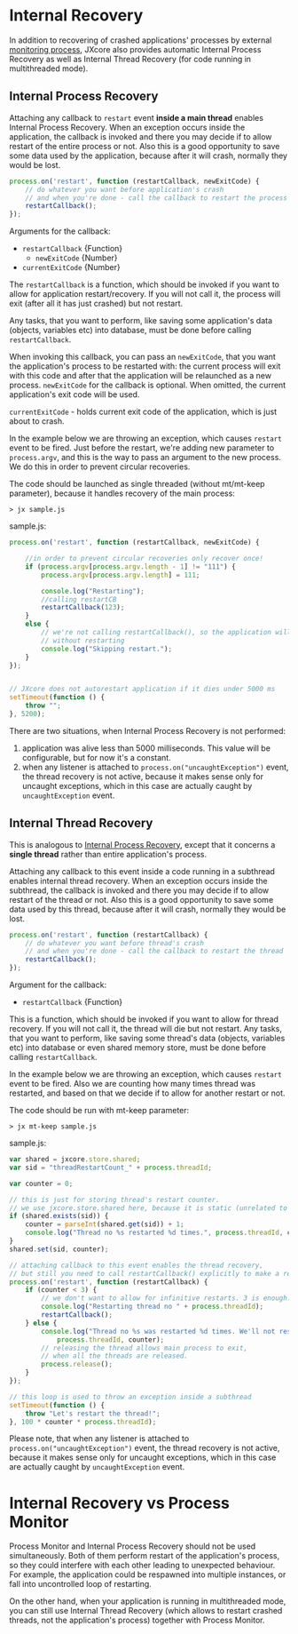 # Internal Recovery

In addition to recovering of crashed applications' processes by external [monitoring process](jxcore-command-monitor.markdown),
JXcore also provides automatic Internal Process Recovery as well as Internal Thread Recovery (for code running in multithreaded mode).

## Internal Process Recovery

Attaching any callback to `restart` event **inside a main thread** enables Internal Process Recovery.
When an exception occurs inside the application, the callback is invoked and there you may decide if to allow restart of the entire process or not.
Also this is a good opportunity to save some data used by the application, because after it will crash, normally they would be lost.

```js
process.on('restart', function (restartCallback, newExitCode) {
    // do whatever you want before application's crash
    // and when you're done - call the callback to restart the process
    restartCallback();
});
```

Arguments for the callback:

* `restartCallback` {Function}
    * `newExitCode` {Number}
* `currentExitCode` {Number}

The `restartCallback` is a function, which should be invoked if you want to allow for application restart/recovery.
If you will not call it, the process will exit (after all it has just crashed) but not restart.

Any tasks, that you want to perform, like saving some application's data (objects, variables etc) into database, must be done before calling `restartCallback`.

When invoking this callback, you can pass an `newExitCode`, that you want the application's process to be restarted with:
the current process will exit with this code and after that the application will be relaunched as a new process.
`newExitCode` for the callback is optional. When omitted, the current application's exit code will be used.

`currentExitCode` - holds current exit code of the application, which is just about to crash.

In the example below we are throwing an exception, which causes `restart` event to be fired. Just before the restart, we're adding new parameter to `process.argv`, and this is the way to pass an argument to the new process.
We do this in order to prevent circular recoveries.

The code should be launched as single threaded (without mt/mt-keep parameter), because it handles recovery of the main process:

    > jx sample.js

sample.js:

```js
process.on('restart', function (restartCallback, newExitCode) {

    //in order to prevent circular recoveries only recover once!
    if (process.argv[process.argv.length - 1] != "111") {
        process.argv[process.argv.length] = 111;

        console.log("Restarting");
        //calling restartCB
        restartCallback(123);
    }
    else {
        // we're not calling restartCallback(), so the application will exit
        // without restarting
        console.log("Skipping restart.");
    }
});


// JXcore does not autorestart application if it dies under 5000 ms
setTimeout(function () {
    throw "";
}, 5200);
```

There are two situations, when Internal Process Recovery is not performed:

1. application was alive less than 5000 milliseconds. This value will be configurable, but for now it's a constant.
2. when any listener is attached to `process.on("uncaughtException")` event, the thread recovery is not active,
because it makes sense only for uncaught exceptions, which in this case are actually caught by `uncaughtException` event.

## Internal Thread Recovery

This is analogous to [Internal Process Recovery](#internal-process-recovery), except that it concerns a **single thread** rather than entire application's process.

Attaching any callback to this event inside a code running in a subthread enables internal thread recovery.
When an exception occurs inside the subthread, the callback is invoked and there you may decide if to allow restart of the thread or not.
Also this is a good opportunity to save some data used by this thread, because after it will crash, normally they would be lost.

```js
process.on('restart', function (restartCallback) {
    // do whatever you want before thread's crash
    // and when you're done - call the callback to restart the thread
    restartCallback();
});
```

Argument for the callback:

* `restartCallback` {Function}

This is a function, which should be invoked if you want to allow for thread recovery. If you will not call it, the thread will die but not restart.
Any tasks, that you want to perform, like saving some thread's data (objects, variables etc) into database or even shared memory store, must be done before calling `restartCallback`.

In the example below we are throwing an exception, which causes `restart` event to be fired. Also we are counting how many times thread was restarted, and based on that we decide if to allow for another restart or not.

The code should be run with mt-keep parameter:

    > jx mt-keep sample.js

sample.js:

```js
var shared = jxcore.store.shared;
var sid = "threadRestartCount_" + process.threadId;

var counter = 0;

// this is just for storing thread's restart counter.
// we use jxcore.store.shared here, because it is static (unrelated to the threads)
if (shared.exists(sid)) {
    counter = parseInt(shared.get(sid)) + 1;
    console.log("Thread no %s restarted %d times.", process.threadId, counter);
}
shared.set(sid, counter);

// attaching callback to this event enables the thread recovery,
// but still you need to call restartCallback() explicitly to make a restart
process.on('restart', function (restartCallback) {
    if (counter < 3) {
        // we don't want to allow for infinitive restarts. 3 is enough.
        console.log("Restarting thread no " + process.threadId);
        restartCallback();
    } else {
        console.log("Thread no %s was restarted %d times. We'll not restart any more.",
            process.threadId, counter);
        // releasing the thread allows main process to exit,
        // when all the threads are released.
        process.release();
    }
});

// this loop is used to throw an exception inside a subthread
setTimeout(function () {
    throw "Let's restart the thread!";
}, 100 * counter * process.threadId);
```

Please note, that when any listener is attached to `process.on("uncaughtException")` event, the thread recovery is not active, because it makes sense only for uncaught exceptions, which in this case are actually caught by `uncaughtException` event.

# Internal Recovery vs Process Monitor

Process Monitor and Internal Process Recovery should not be used simultaneously. Both of them perform restart of the application's process,
so they could interfere with each other leading to unexpected behaviour. For example, the application could be respawned into multiple instances, or fall into uncontrolled loop of restarting.

On the other hand, when your application is running in multithreaded mode, you can still use Internal Thread Recovery
(which allows to restart crashed threads, not the application's process) together with Process Monitor.
